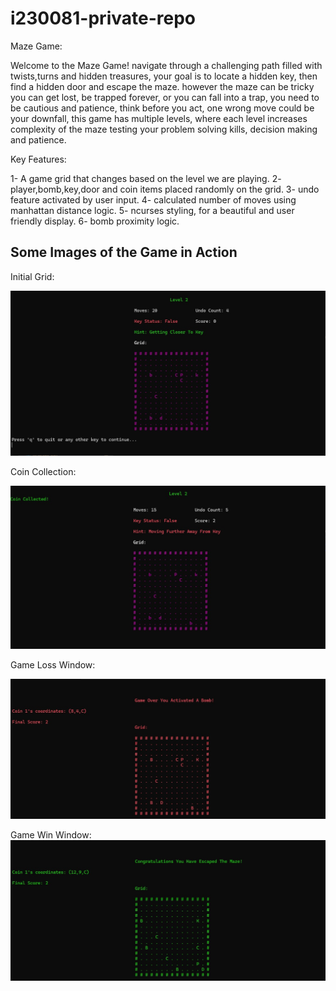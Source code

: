 # i230081-private-repo

Maze Game:

Welcome to the Maze Game! navigate through a challenging path filled with twists,turns and hidden treasures, your
goal is to locate a hidden key, then find a hidden door and escape the maze. however the maze can be tricky you
can get lost, be trapped forever, or you can fall into a trap, you need to be cautious and patience, think before
you act, one wrong move could be your downfall, this game has multiple levels, where each level increases complexity 
of the maze testing your problem solving kills, decision making and patience.

Key Features:

1- A game grid that changes based on the level we are playing.
2- player,bomb,key,door and coin items placed randomly on the grid.
3- undo feature activated by user input.
4- calculated number of moves using manhattan distance logic.
5- ncurses styling, for a beautiful and user friendly display.
6- bomb proximity logic.

## Some Images of the Game in Action

Initial Grid:

![Main Screen](images/start.jpeg)

Coin Collection:

![Coin Collection](images/coin.jpeg)

Game Loss Window:

![Game Loss Window](images/bomb.jpeg)

Game Win Window:
![Game Win Window](images/win.jpeg)